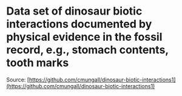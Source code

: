 # Data set of dinosaur biotic interactions documented by physical evidence in the fossil record, e.g., stomach contents, tooth marks

Source: [https://github.com/cmungall/dinosaur-biotic-interactions1](https://github.com/cmungall/dinosaur-biotic-interactions1)



